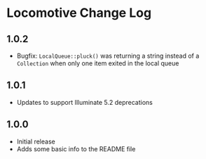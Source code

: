 # Locomotive Change Log

<a name="1.0.2"></a>
## 1.0.2
- Bugfix: `LocalQueue::pluck()` was returning a string instead of a `Collection` when only one item exited in the local queue

<a name="1.0.1"></a>
## 1.0.1
- Updates to support Illuminate 5.2 deprecations

<a name="1.0.0"></a>
## 1.0.0
- Initial release
- Adds some basic info to the README file